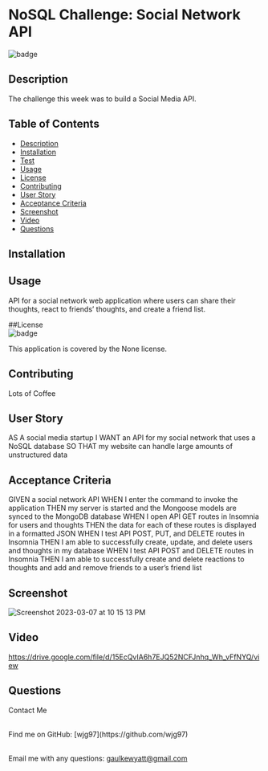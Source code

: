 # NoSQL Challenge: Social Network API
  
  ![badge](https://img.shields.io/badge/license-None-orange)<br />

  ## Description
  The challenge this week was to build a Social Media API.

  ## Table of Contents
  - [Description](#description)
  - [Installation](#installation)
  - [Test](#tests)
  - [Usage](#usage)
  - [License](#license)
  - [Contributing](#contributing)
  - [User Story](#userStory)
  - [Acceptance Criteria](#acceptanceCriteria)
  - [Screenshot](#screenShot)
  - [Video](#video)
  - [Questions](#questions)

  ## Installation
  

  ## Usage
  API for a social network web application where users can share their thoughts, react to friends’ thoughts, and create a friend list.

  ##License <br>
  ![badge](https://img.shields.io/badge/license-None-orange)
  <br />

  This application is covered by the None license. 

  ## Contributing
  Lots of Coffee

  ## User Story
  AS A social media startup
  I WANT an API for my social network that uses a NoSQL database
  SO THAT my website can handle large amounts of unstructured data

  ## Acceptance Criteria
  GIVEN a social network API
  WHEN I enter the command to invoke the application
  THEN my server is started and the Mongoose models are synced to the MongoDB database
  WHEN I open API GET routes in Insomnia for users and thoughts
  THEN the data for each of these routes is displayed in a formatted JSON
  WHEN I test API POST, PUT, and DELETE routes in Insomnia
  THEN I am able to successfully create, update, and delete users and thoughts in my database
  WHEN I test API POST and DELETE routes in Insomnia
  THEN I am able to successfully create and delete reactions to thoughts and add and remove friends to a user’s friend list

  ## Screenshot
![Screenshot 2023-03-07 at 10 15 13 PM](https://user-images.githubusercontent.com/113846649/223625722-a94ed061-582e-4fd4-853d-3cb5daf5b0a4.png)

  ## Video 
  https://drive.google.com/file/d/15EcQvIA6h7EJQ52NCFJnhq_Wh_vFfNYQ/view

  ## Questions
  Contact Me<br />

  <br />
  Find me on GitHub: [wjg97](https://github.com/wjg97)<br />
  <br />

  Email me with any questions: gaulkewyatt@gmail.com<br /><br />
  
      
